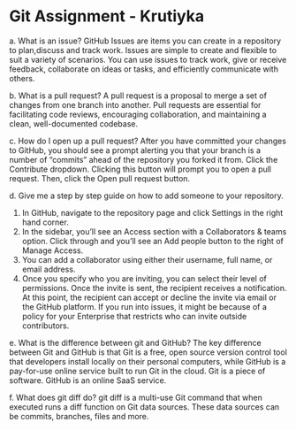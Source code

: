 # Git Assignment - Krutiyka

a. What is an issue?
GitHub Issues are items you can create in a repository to plan,discuss and track work.
 Issues are simple to create and flexible to suit a variety of scenarios.
 You can use issues to track work, give or receive feedback, collaborate on ideas or tasks,
 and efficiently communicate with others.

b. What is a pull request?
A pull request is a proposal to merge a set of changes from one branch into another.
Pull requests are essential for facilitating code reviews, encouraging collaboration,
 and maintaining a clean, well-documented codebase.

c. How do I open up a pull request?
After you have committed your changes to GitHub, you should see a prompt alerting you
 that your branch is a number of “commits” ahead of the repository you forked it from.
Click the Contribute dropdown. Clicking this button will prompt you to open a pull request.
 Then, click the Open pull request button.

d. Give me a step by step guide on how to add someone to your repository.
1. In GitHub, navigate to the repository page and click Settings in the right hand corner.
2. In the sidebar, you’ll see an Access section with a Collaborators & teams option.
 Click through and you’ll see an Add people button to the right of Manage Access.
3. You can add a collaborator using either their username, full name, or email address.
4. Once you specify who you are inviting, you can select their level of permissions.
Once the invite is sent, the recipient receives a notification. At this point,
 the recipient can accept or decline the invite via email or the GitHub platform.
If you run into issues, it might be because of a policy for your Enterprise that restricts
 who can invite outside contributors.

e. What is the difference between git and GitHub?
The key difference between Git and GitHub is that Git is a free, open source version
 control tool that developers install locally on their personal computers,
 while GitHub is a pay-for-use online service built to run Git in the cloud.
 Git is a piece of software. GitHub is an online SaaS service.

f. What does git diff do?
git diff is a multi-use Git command that when executed runs a diff function
 on Git data sources. These data sources can be commits, branches, files and more.
